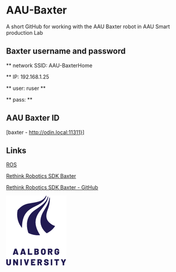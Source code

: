 # AAU-Baxter

A short GitHub for working with the AAU Baxter robot in AAU Smart production Lab


## Baxter username and password
** network SSID: AAU-BaxterHome

** IP: 192.168.1.25 

** user: ruser **

** pass: <look at the robot> **

## AAU Baxter ID
[baxter - http://odin.local:11311}]

## Links
[ROS](https://www.ros.org/)

[Rethink Robotics SDK Baxter](https://sdk.rethinkrobotics.com/wiki/Home)

[Rethink Robotics SDK Baxter - GitHub](https://github.com/RethinkRobotics/baxter)
 
![AAU logo](https://github.com/glinvad/AAU-Baxter/blob/main/Pic/AAUlogo.png)